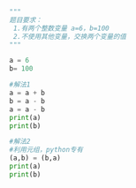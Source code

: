 
<BlogInfo id="911" title="8.交换数字" author="白日梦想猿" pv=0 read_times=0 pre_cost_time="0分8秒" category="语法进阶" tag_list="['语法进阶']" create_time="2020.02.17 15:27:20" update_time="2020.02.17 15:37:31" />

```python
"""
题目要求：
 1.有两个整数变量 a=6，b=100
 2.不使用其他变量，交换两个变量的值
"""

a = 6
b= 100

#解法1
a = a + b
b = a - b
a = a - b
print(a)
print(b)

#解法2
#利用元组，python专有
(a,b) = (b,a)
print(a)
print(b)


```
